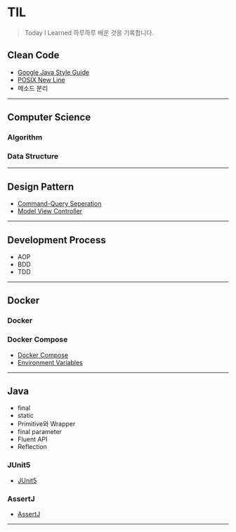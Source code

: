 # TIL

> Today I Learned
> 하루하루 배운 것을 기록합니다.

## Clean Code

- [Google Java Style Guide](https://google.github.io/styleguide/javaguide.html)
- [POSIX New Line](https://github.com/hangillee/TIL/blob/main/Clean%20Code/POSIX%20New%20Line.md)
- 메소드 분리

---

## Computer Science

### Algorithm

### Data Structure

---

## Design Pattern

- [Command-Query Seperation](https://github.com/hangillee/TIL/blob/main/Design%20Pattern/Command-Query%20Seperation.md)
- [Model View Controller]()

---

## Development Process

- AOP
- BDD
- TDD

---

## Docker

### Docker

### Docker Compose

- [Docker Compose](https://github.com/hangillee/TIL/blob/main/Docker/Compose/README.md)
- [Environment Variables](https://github.com/hangillee/TIL/blob/main/Docker/Compose/Environment%20Variables.md)

---

## Java

- final
- static
- Primitive와 Wrapper
- final parameter
- Fluent API
- Reflection

### JUnit5

- [JUnit5](https://github.com/hangillee/TIL/blob/main/Java/JUnit5.md)

### AssertJ

- [AssertJ](https://github.com/hangillee/TIL/blob/main/Java/AssertJ.md)

---
